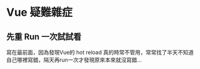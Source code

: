 # Vue 疑難雜症



## 先重 Run 一次試試看

寫在最前面，因為發現Vue的 hot reload 真的時常不管用，常常找了半天不知道自己哪裡寫錯，隔天再run一次才發現原來本來就沒寫錯...
